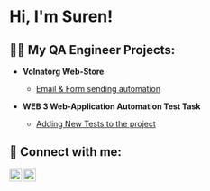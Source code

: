<h1>Hi, I'm Suren! </h1>

<h2>👨‍💻 My QA Engineer Projects:</h2>

- <b>Volnatorg Web-Store</b>
  - [Email & Form sending automation](https://github.com/sarz77/volnatorg/blob/main/README.md)

- <b>WEB 3 Web-Application Automation Test Task</b>
  - [Adding New Tests to the project](https://github.com/sarz77/dapp-test-automation-playwright-synpress/blob/main/README.md)

<h2> 🤳 Connect with me:</h2>

[<img align="left" alt="SurenArzanyan | LinkedIn" width="22px" src="https://cdn.jsdelivr.net/npm/simple-icons@v3/icons/linkedin.svg" />][linkedin]
[<img align="left" alt="SurenArznayn | Telegram" width="22px" src="https://cdn.jsdelivr.net/npm/simple-icons@3.13.0/icons/telegram.svg" />][telegram]

[telegram]: https://t.me/arzanyan23
[linkedin]: www.linkedin.com/in/suren777
